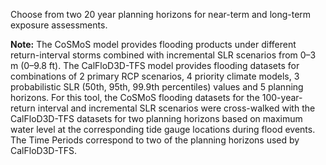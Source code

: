 Choose from two 20 year planning horizons for near-term and long-term exposure assessments.

**Note:** The CoSMoS model provides flooding products under different return-interval storms combined with incremental SLR scenarios from 0–3 m (0–9.8 ft). The CalFloD3D-TFS model provides flooding datasets for combinations of 2 primary RCP scenarios, 4 priority climate models, 3 probabilistic SLR (50th, 95th, 99.9th percentiles) values and 5 planning horizons. For this tool, the CoSMoS flooding datasets for the 100-year-return interval and incremental SLR scenarios were cross-walked with the CalFloD3D-TFS datasets for two planning horizons based on maximum water level at the corresponding tide gauge locations during flood events. The Time Periods correspond to two of the planning horizons used by CalFloD3D-TFS.
